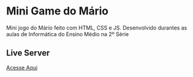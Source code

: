 # Mini Game do Mário
 Mini jogo do Mário feito com HTML, CSS e JS. Desenvolvido durantes as aulas de Informática do Ensino Médio na 2º Série

 ## Live Server
 <a href="https://jaojogadez/mini-game-mario/index.html">Acesse Aqui</a>
